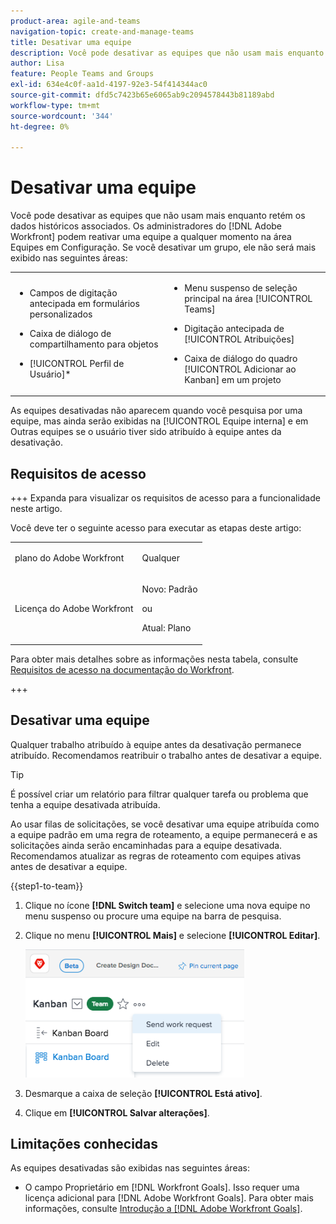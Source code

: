 ```yaml
---
product-area: agile-and-teams
navigation-topic: create-and-manage-teams
title: Desativar uma equipe
description: Você pode desativar as equipes que não usam mais enquanto retém os dados históricos associados. Os administradores do Adobe Workfront podem reativar uma equipe a qualquer momento na área Equipes em Configuração.
author: Lisa
feature: People Teams and Groups
exl-id: 634e4c0f-aa1d-4197-92e3-54f414344ac0
source-git-commit: dfd5c7423b65e6065ab9c2094578443b81189abd
workflow-type: tm+mt
source-wordcount: '344'
ht-degree: 0%

---
```


# Desativar uma equipe

Você pode desativar as equipes que não usam mais enquanto retém os dados históricos associados. Os administradores do [!DNL Adobe Workfront] podem reativar uma equipe a qualquer momento na área Equipes em Configuração. Se você desativar um grupo, ele não será mais exibido nas seguintes áreas:

<table style="table-layout:auto"> 
 <col> 
 <col> 
 <tbody> 
  <tr> 
   <td> 
    <ul> 
     <li> <p>Campos de digitação antecipada em formulários personalizados</p> </li> 
    </ul> 
    <ul> 
     <li> <p>Caixa de diálogo de compartilhamento para objetos</p> </li> 
     <li> <p>[!UICONTROL Perfil de Usuário]*</p> </li> 
    </ul> </td> 
   <td> 
    <ul> 
     <li> <p>Menu suspenso de seleção principal na área [!UICONTROL Teams]</p> </li> 
     <li> <p>Digitação antecipada de [!UICONTROL Atribuições]</p> </li> 
     <li> <p>Caixa de diálogo do quadro [!UICONTROL Adicionar ao Kanban] em um projeto</p> </li> 
    </ul> </td> 
  </tr> 
 </tbody> 
</table>

As equipes desativadas não aparecem quando você pesquisa por uma equipe, mas ainda serão exibidas na [!UICONTROL Equipe interna] e em Outras equipes se o usuário tiver sido atribuído à equipe antes da desativação.

## Requisitos de acesso

+++ Expanda para visualizar os requisitos de acesso para a funcionalidade neste artigo.

Você deve ter o seguinte acesso para executar as etapas deste artigo:

<table style="table-layout:auto"> 
 <col> 
 <col> 
 <tbody> 
  <tr data-mc-conditions=""> 
   <td role="rowheader"> <p>plano do Adobe Workfront</p> </td> 
   <td>Qualquer</td> 
  </tr> 
  <tr> 
   <td role="rowheader">Licença do Adobe Workfront</td> 
   <td>
   <p>Novo: Padrão</p>
   <p>ou</p>
   <p>Atual: Plano</p></td>
  </tr> 
 </tbody> 
</table>

Para obter mais detalhes sobre as informações nesta tabela, consulte [Requisitos de acesso na documentação do Workfront](/help/quicksilver/administration-and-setup/add-users/access-levels-and-object-permissions/access-level-requirements-in-documentation.md).

+++

## Desativar uma equipe

Qualquer trabalho atribuído à equipe antes da desativação permanece atribuído. Recomendamos reatribuir o trabalho antes de desativar a equipe.

>[!TIP]
>
>É possível criar um relatório para filtrar qualquer tarefa ou problema que tenha a equipe desativada atribuída.

Ao usar filas de solicitações, se você desativar uma equipe atribuída como a equipe padrão em uma regra de roteamento, a equipe permanecerá e as solicitações ainda serão encaminhadas para a equipe desativada. Recomendamos atualizar as regras de roteamento com equipes ativas antes de desativar a equipe.

{{step1-to-team}}

1. Clique no ícone **[!DNL Switch team]** e selecione uma nova equipe no menu suspenso ou procure uma equipe na barra de pesquisa.
1. Clique no menu **[!UICONTROL Mais]** e selecione **[!UICONTROL Editar]**.

   ![](assets/edit-team-settings-350x205.png)

1. Desmarque a caixa de seleção **[!UICONTROL Está ativo]**.
1. Clique em **[!UICONTROL Salvar alterações]**.

## Limitações conhecidas

As equipes desativadas são exibidas nas seguintes áreas:

* O campo Proprietário em [!DNL Workfront Goals]. Isso requer uma licença adicional para [!DNL Adobe Workfront Goals]. Para obter mais informações, consulte [Introdução a [!DNL Adobe Workfront Goals]](../../workfront-goals/goal-management/getting-started-with-wf-goals.md).
